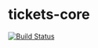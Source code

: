 # tickets-core

[![Build Status](https://travis-ci.org/tomb1n0/tickets-core.svg?branch=master)](https://travis-ci.org/tomb1n0/tickets-core)
